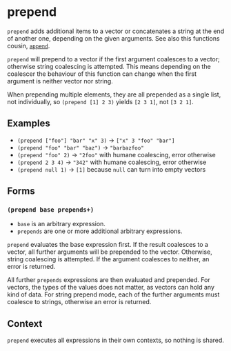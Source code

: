 # prepend

`prepend` adds additional items to a vector or concatenates a string at the end
of another one, depending on the given arguments. See also this functions
cousin, [`append`](lists-append.md).

`prepend` will prepend to a vector if the first argument coalesces to a vector;
otherwise string coalescing is attempted. This means depending on the coalescer
the behaviour of this function can change when the first argument is neither
vector nor string.

When prepending multiple elements, they are all prepended as a single list, not
individually, so `(prepend [1] 2 3)` yields `[2 3 1]`, not `[3 2 1]`.

## Examples

* `(prepend ["foo"] "bar" "x" 3)` -> `["x" 3 "foo" "bar"]`
* `(prepend "foo" "bar" "baz")` -> `"barbazfoo"`
* `(prepend "foo" 2)` -> `"2foo"` with humane coalescing, error otherwise
* `(prepend 2 3 4)` -> `"342"` with humane coalescing, error otherwise
* `(prepend null 1)` -> `[1]` because `null` can turn into empty vectors

## Forms

### `(prepend base prepends+)`

* `base` is an arbitrary expression.
* `prepends` are one or more additional arbitrary expressions.

`prepend` evaluates the base expression first. If the result coalesces to a
vector, all further arguments will be prepended to the vector. Otherwise, string
coalescing is attempted. If the argument coalesces to neither, an error is
returned.

All further `prepends` expressions are then evaluated and prepended. For vectors,
the types of the values does not matter, as vectors can hold any kind of data.
For string prepend mode, each of the further arguments must coalesce to strings,
otherwise an error is returned.

## Context

`prepend` executes all expressions in their own contexts, so nothing is shared.
